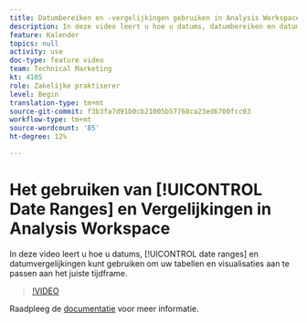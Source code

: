 ```yaml
---
title: Datumbereiken en -vergelijkingen gebruiken in Analysis Workspace
description: In deze video leert u hoe u datums, datumbereiken en datumvergelijkingen kunt gebruiken om uw tabellen en visualisaties aan te passen aan het juiste tijdframe.
feature: Kalender
topics: null
activity: use
doc-type: feature video
team: Technical Marketing
kt: 4105
role: Zakelijke praktiserer
level: Begin
translation-type: tm+mt
source-git-commit: f3b3fa7d91b0cb21005b57768ca23ed6700fcc03
workflow-type: tm+mt
source-wordcount: '85'
ht-degree: 12%

---
```



# Het gebruiken van [!UICONTROL Date Ranges] en Vergelijkingen in Analysis Workspace

In deze video leert u hoe u datums, [!UICONTROL date ranges] en datumvergelijkingen kunt gebruiken om uw tabellen en visualisaties aan te passen aan het juiste tijdframe.

>[!VIDEO](https://video.tv.adobe.com/v/30753/?quality=12)

Raadpleeg de [documentatie](https://docs.adobe.com/content/help/en/analytics/analyze/analysis-workspace/components/calendar-date-ranges/calendar.html) voor meer informatie.
